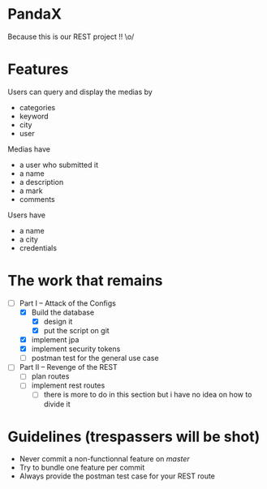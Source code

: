 # PandaX

Because this is our REST project !! \o/

# Features

Users can query and display the medias by
- categories
- keyword
- city
- user

Medias have
- a user who submitted it
- a name
- a description
- a mark
- comments

Users have
- a name
- a city
- credentials

# The work that remains

- [ ] Part I – Attack of the Configs
  - [x] Build the database
    - [x] design it
    - [x] put the script on git
  - [x] implement jpa
  - [x] implement security tokens
  - [ ] postman test for the general use case
- [ ] Part II – Revenge of the REST
  - [ ] plan routes
  - [ ] implement rest routes
    - [ ] there is more to do in this section but i have no idea on how to divide it

# Guidelines (trespassers will be shot)

- Never commit a non-functionnal feature on *master*
- Try to bundle one feature per commit 
- Always provide the postman test case for your REST route